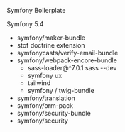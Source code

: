 Symfony Boilerplate  
  
Symfony 5.4  
- symfony/maker-bundle
- stof doctrine extension  
- symfonycasts/verify-email-bundle
- symfony/webpack-encore-bundle
  -  sass-loader@^7.0.1 sass --dev
  - symfony ux
  - tailwind
  - symfony / twig-bundle
- symfony/translation
- symfony/orm-pack
- symfony/security-bundle
- symfony/security